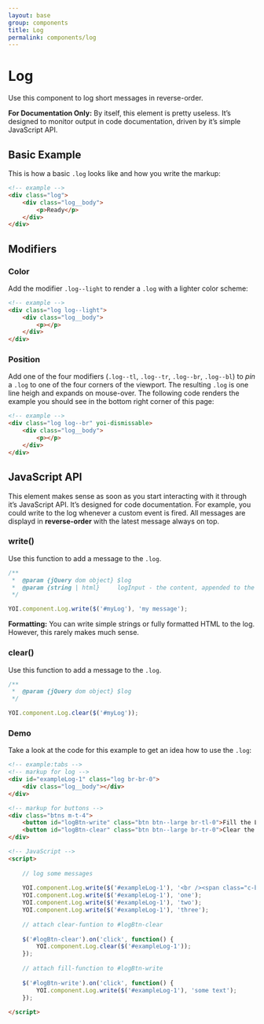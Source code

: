 ```yaml
---
layout: base
group: components
title: Log
permalink: components/log
---
```


# Log

<p class="intro">Use this component to log short messages in reverse-order.</p>

<p class="hint hint--primary"><b>For Documentation Only:</b> By itself, this element is pretty useless. It’s designed to monitor output in code documentation, driven by it’s simple JavaScript API.</p>

## Basic Example

This is how a basic `.log` looks like and how you write the markup:

```html
<!-- example -->
<div class="log">
    <div class="log__body">
        <p>Ready</p>
    </div>
</div>
```

## Modifiers

### Color

Add the modifier `.log--light` to render a `.log` with a lighter color scheme:

```html
<!-- example -->
<div class="log log--light">
    <div class="log__body">
        <p></p>
    </div>
</div>
```

### Position

Add one of the four modifiers (`.log--tl`, `.log--tr`, `.log--br`, `.log--bl`) to *pin* a `.log` to one of the four corners of the viewport. The resulting `.log` is one line heigh and expands on mouse-over. The following code renders the example you should see in the bottom right corner of this page:

```html
<!-- example -->
<div class="log log--br" yoi-dismissable>
    <div class="log__body">
        <p></p>
    </div>
</div>
```

## JavaScript API

This element makes sense as soon as you start interacting with it through it’s JavaScript API. It’s designed for code documentation. For example, you could write to the log whenever a custom event is fired. All messages are displayd in **reverse-order** with the latest message always on top.

### write()

Use this function to add a message to the `.log`.

```js
/**
 *  @param {jQuery dom object} $log
 *  @param {string | html}     logInput - the content, appended to the log
 */

YOI.component.Log.write($('#myLog'), 'my message');
```

<p class="hint"><b>Formatting:</b> You can write simple strings or fully formatted HTML to the log. However, this rarely makes much sense.</p>

### clear()

Use this function to add a message to the `.log`.

```js
/**
 *  @param {jQuery dom object} $log
 */

YOI.component.Log.clear($('#myLog'));
```

### Demo

Take a look at the code for this example to get an idea how to use the `.log`:

```html
<!-- example:tabs -->
<!-- markup for log -->
<div id="exampleLog-1" class="log br-br-0">
    <div class="log__body"></div>
</div>

<!-- markup for buttons -->
<div class="btns m-t-4">
    <button id="logBtn-write" class="btn btn--large br-tl-0">Fill the Log</button>
    <button id="logBtn-clear" class="btn btn--large br-tr-0">Clear the Log</button>
</div>

<!-- JavaScript -->
<script>
    
    // log some messages
    
    YOI.component.Log.write($('#exampleLog-1'), '<br /><span class="c-blue-15">response</span> = {<br />&nbsp;&nbsp;&nbsp;&nbsp;"key one" : <span class="c-yellow-15">"value one"</span>,<br />&nbsp;&nbsp;&nbsp;&nbsp;"key two" : <span class="c-yellow-15">"value two"</span><br />}');
    YOI.component.Log.write($('#exampleLog-1'), 'one');
    YOI.component.Log.write($('#exampleLog-1'), 'two');
    YOI.component.Log.write($('#exampleLog-1'), 'three');
    
    // attach clear-funtion to #logBtn-clear
    
    $('#logBtn-clear').on('click', function() {
        YOI.component.Log.clear($('#exampleLog-1'));
    });
    
    // attach fill-function to #logBtn-write
    
    $('#logBtn-write').on('click', function() {
        YOI.component.Log.write($('#exampleLog-1'), 'some text');
    });
    
</script>
```